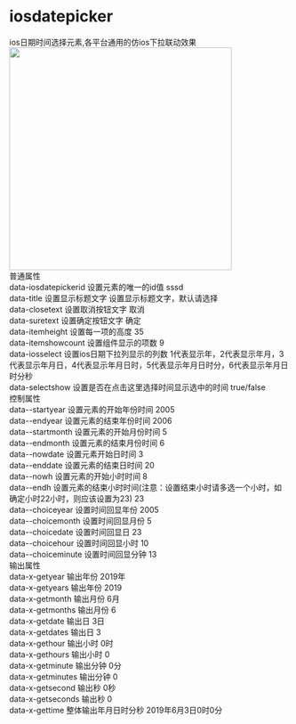 # iosdatepicker
ios日期时间选择元素,各平台通用的仿ios下拉联动效果<br>
<img src="http://www.wware.org/img/iosds.png?_fb62" width="400px"><br>
普通属性<br>
data-iosdatepickerid	设置元素的唯一的id值	sssd<br>
data-title	设置显示标题文字	设置显示标题文字，默认请选择<br>
data-closetext	设置取消按钮文字	取消<br>
data-suretext	设置确定按钮文字	确定<br>
data-itemheight	设置每一项的高度	35<br>
data-itemshowcount	设置组件显示的项数	9<br>
data-iosselect	设置ios日期下拉列显示的列数	1代表显示年，2代表显示年月，3代表显示年月日，4代表显示年月日时，5代表显示年月日时分，6代表显示年月日时分秒<br>
data-selectshow	设置是否在点击这里选择时间显示选中的时间	true/false<br>
控制属性<br>
data--startyear	设置元素的开始年份时间	2005<br>
data--endyear	设置元素的结束年份时间	2006<br>
data--startmonth	设置元素的开始月份时间	5<br>
data--endmonth	设置元素的结束月份时间	6<br>
data--nowdate	设置元素开始日时间	3<br>
data--enddate	设置元素的结束日时间	20<br>
data--nowh	设置元素的开始小时时间	8<br>
data--endh	设置元素的结束小时时间(注意：设置结束小时请多选一个小时，如确定小时22小时，则应该设置为23)	23<br>
data--choiceyear	设置时间回显年份	2005<br>
data--choicemonth	设置时间回显月份	5<br>
data--choicedate	设置时间回显日	23<br>
data--choicehour	设置时间回显小时	10<br>
data--choiceminute	设置时间回显分钟	13<br>
输出属性<br>
data-x-getyear	输出年份	2019年<br>
data-x-getyears	输出年份	2019<br>
data-x-getmonth	输出月份	6月<br>
data-x-getmonths	输出月份	6<br>
data-x-getdate	输出日	3日<br>
data-x-getdates	输出日	3<br>
data-x-gethour	输出小时	0时<br>
data-x-gethours	输出小时	0<br>
data-x-getminute	输出分钟	0分<br>
data-x-getminutes	输出分钟	0<br>
data-x-getsecond	输出秒	0秒<br>
data-x-getseconds	输出秒	0<br>
data-x-gettime	整体输出年月日时分秒	2019年6月3日0时0分<br>


